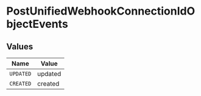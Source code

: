 # PostUnifiedWebhookConnectionIdObjectEvents


## Values

| Name      | Value     |
| --------- | --------- |
| `UPDATED` | updated   |
| `CREATED` | created   |